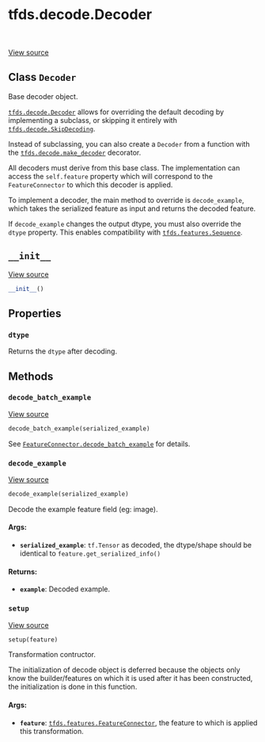 <div itemscope itemtype="http://developers.google.com/ReferenceObject">
<meta itemprop="name" content="tfds.decode.Decoder" />
<meta itemprop="path" content="Stable" />
<meta itemprop="property" content="dtype"/>
<meta itemprop="property" content="__init__"/>
<meta itemprop="property" content="decode_batch_example"/>
<meta itemprop="property" content="decode_example"/>
<meta itemprop="property" content="setup"/>
</div>

# tfds.decode.Decoder

<!-- Insert buttons and diff -->

<table class="tfo-notebook-buttons tfo-api" align="left">
</table>

<a target="_blank" href="https://github.com/tensorflow/datasets/tree/master/tensorflow_datasets/core/decode/base.py">View
source</a>

## Class `Decoder`

Base decoder object.

<!-- Placeholder for "Used in" -->

<a href="../../tfds/decode/Decoder.md"><code>tfds.decode.Decoder</code></a>
allows for overriding the default decoding by implementing a subclass, or
skipping it entirely with
<a href="../../tfds/decode/SkipDecoding.md"><code>tfds.decode.SkipDecoding</code></a>.

Instead of subclassing, you can also create a `Decoder` from a function with the
<a href="../../tfds/decode/make_decoder.md"><code>tfds.decode.make_decoder</code></a>
decorator.

All decoders must derive from this base class. The implementation can access the
`self.feature` property which will correspond to the `FeatureConnector` to which
this decoder is applied.

To implement a decoder, the main method to override is `decode_example`, which
takes the serialized feature as input and returns the decoded feature.

If `decode_example` changes the output dtype, you must also override the `dtype`
property. This enables compatibility with
<a href="../../tfds/features/Sequence.md"><code>tfds.features.Sequence</code></a>.

<h2 id="__init__"><code>__init__</code></h2>

<a target="_blank" href="https://github.com/tensorflow/datasets/tree/master/tensorflow_datasets/core/decode/base.py">View
source</a>

```python
__init__()
```

## Properties

<h3 id="dtype"><code>dtype</code></h3>

Returns the `dtype` after decoding.

## Methods

<h3 id="decode_batch_example"><code>decode_batch_example</code></h3>

<a target="_blank" href="https://github.com/tensorflow/datasets/tree/master/tensorflow_datasets/core/decode/base.py">View
source</a>

```python
decode_batch_example(serialized_example)
```

See
<a href="../../tfds/features/FeatureConnector.md#decode_batch_example"><code>FeatureConnector.decode_batch_example</code></a>
for details.

<h3 id="decode_example"><code>decode_example</code></h3>

<a target="_blank" href="https://github.com/tensorflow/datasets/tree/master/tensorflow_datasets/core/decode/base.py">View
source</a>

```python
decode_example(serialized_example)
```

Decode the example feature field (eg: image).

#### Args:

*   <b>`serialized_example`</b>: `tf.Tensor` as decoded, the dtype/shape should
    be identical to `feature.get_serialized_info()`

#### Returns:

*   <b>`example`</b>: Decoded example.

<h3 id="setup"><code>setup</code></h3>

<a target="_blank" href="https://github.com/tensorflow/datasets/tree/master/tensorflow_datasets/core/decode/base.py">View
source</a>

```python
setup(feature)
```

Transformation contructor.

The initialization of decode object is deferred because the objects only know
the builder/features on which it is used after it has been constructed, the
initialization is done in this function.

#### Args:

*   <b>`feature`</b>:
    <a href="../../tfds/features/FeatureConnector.md"><code>tfds.features.FeatureConnector</code></a>,
    the feature to which is applied this transformation.
